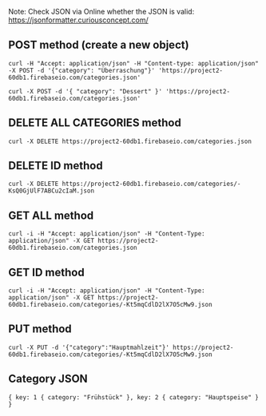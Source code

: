 Note: Check JSON via Online whether the JSON is valid: https://jsonformatter.curiousconcept.com/

## POST method (create a new object)

`
curl -H "Accept: application/json" -H "Content-type: application/json" -X POST -d '{"category": "Überraschung"}' 'https://project2-60db1.firebaseio.com/categories.json'
`

`
curl -X POST -d '{
  "category": "Dessert"
}' 'https://project2-60db1.firebaseio.com/categories.json'
`


## DELETE ALL CATEGORIES method

`
curl -X DELETE https://project2-60db1.firebaseio.com/categories.json
`

## DELETE ID method

`
curl -X DELETE https://project2-60db1.firebaseio.com/categories/-KsQ0GjUlF7ABCu2cIaM.json
`

## GET ALL method

`
curl -i -H "Accept: application/json" -H "Content-Type: application/json" -X GET https://project2-60db1.firebaseio.com/categories.json
`

## GET ID method

`
curl -i -H "Accept: application/json" -H "Content-Type: application/json" -X GET https://project2-60db1.firebaseio.com/categories/-Kt5mqCdlD2lX7O5cMw9.json
`

## PUT method

`
curl -X PUT -d '{"category":"Hauptmahlzeit"}' https://project2-60db1.firebaseio.com/categories/-Kt5mqCdlD2lX7O5cMw9.json
`

## Category JSON

`
{
  key: 1 {
    category: "Frühstück"
  },
  key: 2 {
    category: "Hauptspeise"
  }
}
`
